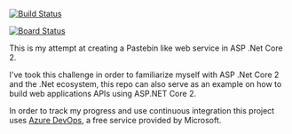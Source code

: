 [![Build Status](https://dev.azure.com/dnutiu-pub/NucuPaste/_apis/build/status/dnutiu.NucuPaste?branchName=master)](https://dev.azure.com/dnutiu-pub/NucuPaste/_build/latest?definitionId=1&branchName=master)

[![Board Status](https://dev.azure.com/dnutiu-pub/8caeb9b3-d25e-4627-aada-1f683fdabb6b/201ad6d2-3e46-4e37-b93e-8ba531d2a415/_apis/work/boardbadge/32d9a22c-152b-44a0-ac2c-0d3711f9a5dc?columnOptions=1)](https://dev.azure.com/dnutiu-pub/8caeb9b3-d25e-4627-aada-1f683fdabb6b/_boards/board/t/201ad6d2-3e46-4e37-b93e-8ba531d2a415/Microsoft.RequirementCategory)

This is my attempt at creating a Pastebin like web service in ASP .Net Core 2.

I've took this challenge in order to familiarize myself with ASP .Net Core 2 and the .Net ecosystem,
this repo can also serve as an example on how to build web applications APIs using ASP.NET Core 2.

In order to track my progress and use continuous integration this project uses 
[Azure DevOps](https://azure.microsoft.com/en-us/services/devops/), a free service provided by Microsoft.

